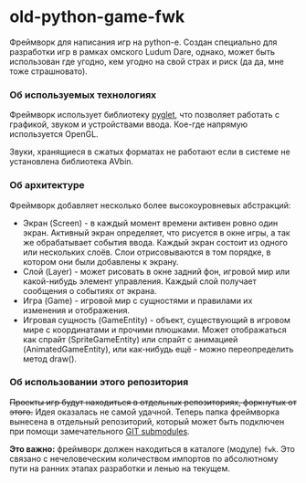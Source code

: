 # old-python-game-fwk

Фреймворк для написания игр на python-е. Создан специально для разработки игр в рамках омского Ludum Dare, однако, может быть использован где угодно, кем угодно на свой страх и риск (да да, мне тоже страшновато).

### Об используемых технологиях

Фреймворк использует библиотеку [pyglet](http://www.pyglet.org/), что позволяет работать с графикой, звуком и устройствами ввода. Кое-где напрямую используется OpenGL.

Звуки, хранящиеся в сжатых форматах не работают если в системе не установлена библиотека AVbin.

### Об архитектуре

Фреймворк добавляет несколько более высокоуровневых абстракций:

* Экран (Screen) - в каждый момент времени активен ровно один экран. Активный экран определяет, что рисуется в окне игры, а так же обрабатывает события ввода. Каждый экран состоит из одного или нескольких слоёв. Слои отрисовываются в том порядке, в котором они были добавлены к экрану.
* Слой (Layer) - может рисовать в окне задний фон, игровой мир или какой-нибудь элемент управления. Каждый слой получает сообщения о событиях от экрана.
* Игра (Game) - игровой мир с сущностями и правилами их изменения и отображения.
* Игровая сущность (GameEntity) - объект, существующий в игровом мире с координатами и прочими плюшками. Может отображаться как спрайт (SpriteGameEntity) или спрайт с анимацией (AnimatedGameEntity), или как-нибудь ещё - можно переопределить метод draw().

### Об использовании этого репозитория

~~Проекты игр будут находиться в отдельных репозиториях, форкнутых от этого.~~ Идея оказалась не самой удачной. Теперь папка фреймворка вынесена в отдельный репозиторий, который может быть подключен при помощи замечательного [GIT submodules](https://git-scm.com/book/ru/v1/Инструменты-Git-Подмодули).

**Это важно:** фреймворк должен находиться в каталоге (модуле) ```fwk```. Это связано с нечеловеческим количеством импортов по абсолютному пути на ранних этапах разработки и ленью на текущем.
